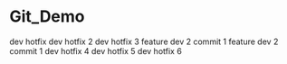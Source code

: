 # Git_Demo
dev hotfix
dev hotfix 2
dev hotfix 3
feature dev 2 commit 1
feature dev 2 commit 1
dev hotfix 4
dev hotfix 5
dev hotfix 6